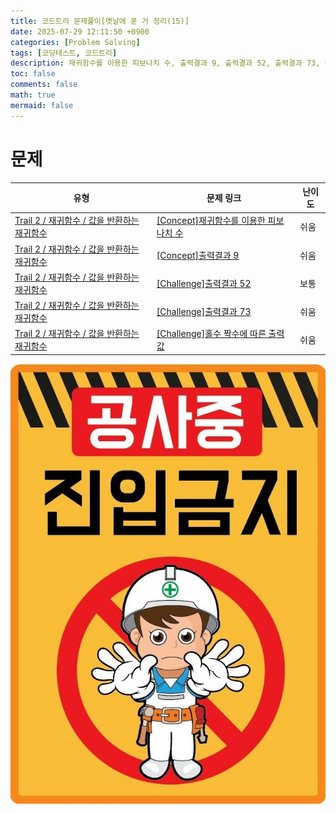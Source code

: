 ```yaml
---
title: 코드트리 문제풀이[옛날에 푼 거 정리(15)]
date: 2025-07-29 12:11:50 +0900
categories: [Problem Solving]
tags: [코딩테스트, 코드트리]
description: 재귀함수를 이용한 피보나치 수, 출력결과 9, 출력결과 52, 출력결과 73, 홀수 짝수에 따른 출력값
toc: false
comments: false
math: true
mermaid: false
---
```


# 문제

| 유형 | 문제 링크 | 난이도 |
| --- | --- | --- |
| [Trail 2 / 재귀함수 / 값을 반환하는 재귀함수](https://www.codetree.ai/trail-info/novice-mid/) | [[Concept]재귀함수를 이용한 피보나치 수](https://www.codetree.ai/trails/complete/curated-cards/intro-fibonacci-using-recursive-function/) | 쉬움 |
| [Trail 2 / 재귀함수 / 값을 반환하는 재귀함수](https://www.codetree.ai/trail-info/novice-mid/) | [[Concept]출력결과 9](https://www.codetree.ai/trails/complete/curated-cards/intro-reading-k201529/) | 쉬움 |
| [Trail 2 / 재귀함수 / 값을 반환하는 재귀함수](https://www.codetree.ai/trail-info/novice-mid/) | [[Challenge]출력결과 52](https://www.codetree.ai/trails/complete/curated-cards/challenge-reading-k201728/) | 보통 |
| [Trail 2 / 재귀함수 / 값을 반환하는 재귀함수](https://www.codetree.ai/trail-info/novice-mid/) | [[Challenge]출력결과 73](https://www.codetree.ai/trails/complete/curated-cards/challenge-reading-k201828/) | 쉬움 |
| [Trail 2 / 재귀함수 / 값을 반환하는 재귀함수](https://www.codetree.ai/trail-info/novice-mid/) | [[Challenge]홀수 짝수에 따른 출력값](https://www.codetree.ai/trails/complete/curated-cards/challenge-output-value-based-on-odd-even-numbers/) | 쉬움 |


![공사중](/assets/post_assets/공사중.jpg)